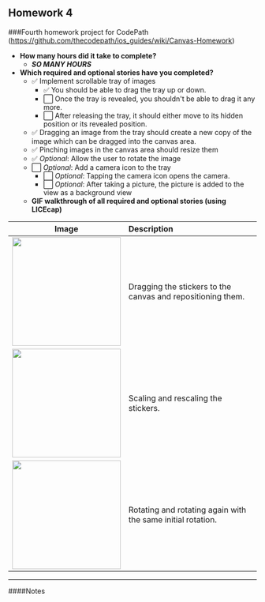 Homework 4
---
###Fourth homework project for CodePath (https://github.com/thecodepath/ios_guides/wiki/Canvas-Homework)

* **How many hours did it take to complete?**
  * ***SO MANY HOURS***
* **Which required and optional stories have you completed?**
  * :white_check_mark: Implement scrollable tray of images
    * :white_check_mark: You should be able to drag the tray up or down.
    * :white_large_square: Once the tray is revealed, you shouldn't be able to drag it any more.
    * :white_large_square: After releasing the tray, it should either move to its hidden position or its revealed position.
  * :white_check_mark: Dragging an image from the tray should create a new copy of the image which can be dragged into the canvas area.
  * :white_check_mark: Pinching images in the canvas area should resize them
  * :white_check_mark: *Optional*: Allow the user to rotate the image
  * :white_large_square: *Optional*: Add a camera icon to the tray
    * :white_large_square: *Optional*: Tapping the camera icon opens the camera.
    * :white_large_square: *Optional*: After taking a picture, the picture is added to the view as a background view
  * **GIF walkthrough of all required and optional stories (using LICEcap)**

| Image                | Description            |
| ------------------- |:-------------------|
| <img width="220" src="http://i.imgur.com/2BUQabR.gif"/>  | Dragging the stickers to the canvas and repositioning them.|
| <img width="220" src="http://i.imgur.com/ExhuboI.gif"/>  | Scaling and rescaling the stickers.|
| <img width="220" src="http://i.imgur.com/ipRaFI1.gif"/>  | Rotating and rotating again with the same initial rotation.|


---

####Notes
